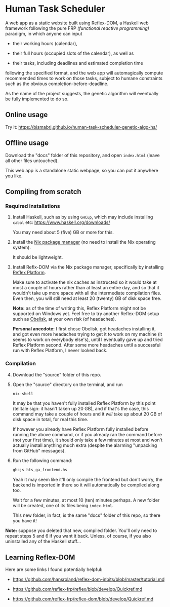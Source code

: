 # Human Task Scheduler

A web app as a static website built using Reflex-DOM, a Haskell web framework following the pure FRP *(functional reactive programming)* paradigm, in which anyone can input

- their working hours (calendar),

- their full hours (occupied slots of the calendar), as well as

- their tasks, including deadlines and estimated completion time

following the specified format, and the web app will automagically compute recommended times to work on those tasks, subject to humane constraints such as the obvious completion-before-deadline.

As the name of the project suggests, the genetic algorithm will eventually be fully implemented to do so.

## Online usage

Try it: <https://bismabrj.github.io/human-task-scheduler-genetic-algo-hs/>

## Offline usage

Download the "docs" folder of this repository, and open `index.html` (leave all other files untouched).

This web app is a standalone static webpage, so you can put it anywhere you like.

## Compiling from scratch

### Required installations

1. Install Haskell, such as by using `GHCup`, which may include installing `cabal` etc: <https://www.haskell.org/downloads/>

    You may need about 5 (five) GB or more for this.

2. Install the [Nix package manager](https://github.com/NixOS/nix) (no need to install the Nix operating system).

    It should be lightweight.

3. Install Reflx-DOM via the Nix package manager, specifically by installing [Reflex Platform](https://github.com/reflex-frp/reflex-platform).

    Make sure to activate the nix caches as instructed so it would take at most a couple of hours rather than at least an entire day, and so that it wouldn't take up more space with all the intermediate compilation files. Even then, you will still need at least 20 (twenty) GB of disk space free.

    **Note:** as of the time of writing this, Reflex Platform might not be supported on Windows yet. Feel free to try another Reflex-DOM setup such as [Obelisk](https://github.com/obsidiansystems/obelisk), at your own risk (of headaches).

    **Personal anecdote:** I first chose Obelisk, got headaches installing it, and got even more headaches trying to get it to work on my machine (it seems to work on everybody else's), until I eventually gave up and tried Reflex Platform second. After some more headaches until a successful run with Reflex Platform, I never looked back.

### Compilation

4. Download the "source" folder of this repo.

5. Open the "source" directory on the terminal, and run

    ```bash
    nix-shell
    ```

    It may be that you haven't fully installed Reflex Platform by this point (telltale sign: it hasn't taken up 20 GB), and if that's the case, this command may take a couple of hours and it *will* take up about 20 GB of disk space in total, for real this time.

    If however you already have Reflex Platform fully installed before running the above command, or if you already ran the command before (not your first time), it should only take a few minutes at most and won't actually install anything much extra (despite the alarming "unpacking from GitHub" messages).

6. Run the following command:

    ```bash
    ghcjs hts_ga_frontend.hs
    ```

    Yeah it may seem like it'll only compile the frontend but don't worry, the backend is imported in there so it will automatically be compiled along too.

    Wait for a few minutes, at most 10 (ten) minutes perhaps. A new folder will be created, one of its files being `index.html`.
    
    This new folder, in fact, is the same "docs" folder of this repo, so there you have it!

**Note:** suppose you deleted that new, compiled folder. You'll only need to repeat steps 5 and 6 if you want it back. Unless, of course, if you also uninstalled any of the Haskell stuff...

## Learning Reflex-DOM

Here are some links I found potentially helpful:

- <https://github.com/hansroland/reflex-dom-inbits/blob/master/tutorial.md>

- <https://github.com/reflex-frp/reflex/blob/develop/Quickref.md>

- <https://github.com/reflex-frp/reflex-dom/blob/develop/Quickref.md>
